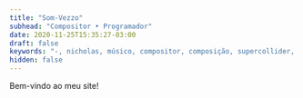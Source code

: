 ```yaml
---
title: "Som-Vezzo"
subhead: "Compositor • Programador"
date: 2020-11-25T15:35:27-03:00
draft: false
keywords: "-, nicholas, músico, compositor, composição, supercollider, síntese sonora, teoria musical, música, -"
hidden: false
---
```

Bem-vindo ao meu site!  
<!--Abaixo os links principais (WIP):-->